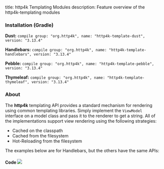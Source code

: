 title: http4k Templating Modules
description: Feature overview of the http4k-templating modules

### Installation (Gradle)
**Dust:** ```compile group: "org.http4k", name: "http4k-template-dust", version: "3.13.4"```

**Handlebars:** ```compile group: "org.http4k", name: "http4k-template-handlebars", version: "3.13.4"```

**Pebble:** ```compile group: "org.http4k", name: "http4k-template-pebble", version: "3.13.4"```

**Thymeleaf:** ```compile group: "org.http4k", name: "http4k-template-thymeleaf", version: "3.13.4"```

### About
The **http4k** templating API provides a standard mechanism for rendering using common templating libraries. Simply implement the `ViewModel` interface on a model class and pass it to the renderer to get a string. All of the implementations support view rendering using the following strategies:

* Cached on the classpath
* Cached from the filesystem
* Hot-Reloading from the filesystem

The examples below are for Handlebars, but the others have the same APIs:

#### Code  [<img class="octocat" src="/img/octocat-32.png"/>](https://github.com/http4k/http4k/blob/master/src/docs/guide/modules/templating/example.kt)

 <script src="https://gist-it.appspot.com/https://github.com/http4k/http4k/blob/master/src/docs/guide/modules/templating/example.kt"></script>
